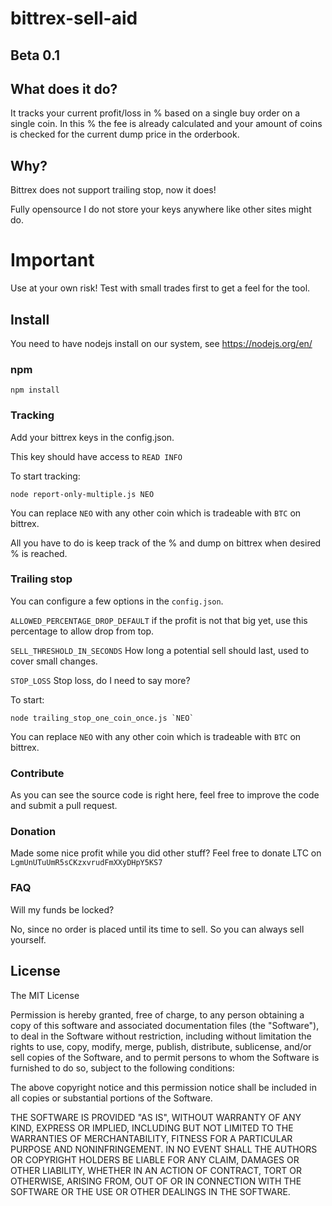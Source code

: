 # bittrex-sell-aid

## Beta 0.1

## What does it do?

It tracks your current profit/loss in % based on a single buy order on a single coin. In this % the fee is already calculated and your amount of coins is checked for the current dump price in the orderbook.

## Why?

Bittrex does not support trailing stop, now it does!

Fully opensource I do not store your keys anywhere like other sites might do.

# Important

Use at your own risk! Test with small trades first to get a feel for the tool.

## Install

You need to have nodejs install on our system, see https://nodejs.org/en/

### npm

```shell
npm install
```

### Tracking
Add your bittrex keys in the config.json.

This key should have access to `READ INFO`

To start tracking:
```shell
node report-only-multiple.js NEO
```
You can replace `NEO` with any other coin which is tradeable with `BTC` on bittrex.

All you have to do is keep track of the % and dump on bittrex when desired % is reached.

### Trailing stop

You can configure a few options in the `config.json`.

`ALLOWED_PERCENTAGE_DROP_DEFAULT` if the profit is not that big yet, use this percentage to allow drop from top.

`SELL_THRESHOLD_IN_SECONDS` How long a potential sell should last, used to cover small changes.

`STOP_LOSS` Stop loss, do I need to say more?

To start:
```shell
node trailing_stop_one_coin_once.js `NEO`
```

You can replace `NEO` with any other coin which is tradeable with `BTC` on bittrex.

### Contribute

As you can see the source code is right here, feel free to improve the code and submit a pull request.

### Donation
Made some nice profit while you did other stuff? Feel free to donate LTC on `LgmUnUTuUmR5sCKzxvrudFmXXyDHpY5KS7`

### FAQ

Will my funds be locked?

No, since no order is placed until its time to sell. So you can always sell yourself.

## License

The MIT License

Permission is hereby granted, free of charge, to any person obtaining a copy
of this software and associated documentation files (the "Software"), to deal
in the Software without restriction, including without limitation the rights
to use, copy, modify, merge, publish, distribute, sublicense, and/or sell
copies of the Software, and to permit persons to whom the Software is
furnished to do so, subject to the following conditions:

The above copyright notice and this permission notice shall be included in
all copies or substantial portions of the Software.

THE SOFTWARE IS PROVIDED "AS IS", WITHOUT WARRANTY OF ANY KIND, EXPRESS OR
IMPLIED, INCLUDING BUT NOT LIMITED TO THE WARRANTIES OF MERCHANTABILITY,
FITNESS FOR A PARTICULAR PURPOSE AND NONINFRINGEMENT. IN NO EVENT SHALL THE
AUTHORS OR COPYRIGHT HOLDERS BE LIABLE FOR ANY CLAIM, DAMAGES OR OTHER
LIABILITY, WHETHER IN AN ACTION OF CONTRACT, TORT OR OTHERWISE, ARISING FROM,
OUT OF OR IN CONNECTION WITH THE SOFTWARE OR THE USE OR OTHER DEALINGS IN
THE SOFTWARE.
